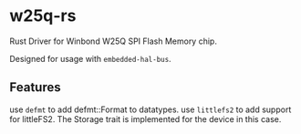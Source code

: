# w25q-rs
Rust Driver for Winbond W25Q SPI Flash Memory chip.

Designed for usage with `embedded-hal-bus`.

## Features
use `defmt` to add defmt::Format to datatypes.
use `littlefs2` to add support for littleFS2. The Storage trait is implemented for the device in this case.